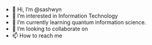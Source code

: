 - 👋 Hi, I’m @sashwyn
- 👀 I’m interested in Information Technology
- 🌱 I’m currently learning quantum information science. 
- 💞️ I’m looking to collaborate on 
- 📫 How to reach me 

<!---
sashwyn/sashwyn is a ✨ special ✨ repository because its `README.md` (this file) appears on your GitHub profile.
You can click the Preview link to take a look at your changes.
--->
